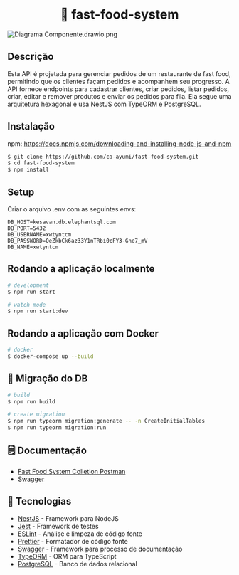 <h1 align="center">🍔 fast-food-system </h1>

![Diagrama Componente.drawio.png](Diagrams%2FDiagrama%20Componente.drawio.png)

## Descrição

Esta API é projetada para gerenciar pedidos de um restaurante de fast food, permitindo que os clientes façam pedidos e acompanhem seu progresso. A API fornece endpoints para cadastrar clientes, criar pedidos, listar pedidos, criar, editar e remover produtos e enviar os pedidos para fila. Ela segue uma arquitetura hexagonal e usa NestJS com TypeORM e PostgreSQL.

## Instalação

npm: https://docs.npmjs.com/downloading-and-installing-node-js-and-npm

```bash
$ git clone https://github.com/ca-ayumi/fast-food-system.git
$ cd fast-food-system
$ npm install
```

## Setup

Criar o arquivo .env com as seguintes envs: 
```
DB_HOST=kesavan.db.elephantsql.com
DB_PORT=5432
DB_USERNAME=xwtyntcm
DB_PASSWORD=OeZkbCk6az33Y1nTRbi0cFY3-Gne7_mV
DB_NAME=xwtyntcm
```

## Rodando a aplicação localmente

```bash
# development
$ npm run start

# watch mode
$ npm run start:dev

```

## Rodando a aplicação com Docker

```bash
# docker
$ docker-compose up --build
```

## 🛫 Migração do DB

```bash
# build
$ npm run build

# create migration
$ npm run typeorm migration:generate -- -n CreateInitialTables
$ npm run typeorm migration:run
```

## 🗒️ Documentação

- [Fast Food System Colletion Postman](https://www.notion.so/O-BOTIC-RIO-Test-Case-0cd6be17745d415690775126903508f9?pvs=4)
- [Swagger](http://localhost:3000/api#/)

## 📌 Tecnologias

- [NestJS](https://nestjs.com/) - Framework para NodeJS
- [Jest](https://jestjs.io/pt-BR/) - Framework de testes
- [ESLint](https://eslint.org/) - Análise e limpeza de código fonte
- [Prettier](https://prettier.io/) - Formatador de código fonte
- [Swagger](https://swagger.io/) - Framework para processo de documentação
- [TypeORM](https://typeorm.io/) - ORM para TypeScript
- [PostgreSQL](https://www.postgresql.org/) - Banco de dados relacional
